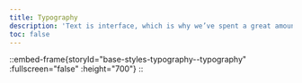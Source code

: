 ```yaml
---
title: Typography
description: 'Text is interface, which is why we’ve spent a great amount of time fine-tuning our typographic choices. Use the below tokens to set font-families, font-weights and letter-spacing consistently.'
toc: false
---
```




::embed-frame{storyId="base-styles-typography--typography" :fullscreen="false" :height="700"}
::
